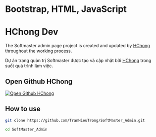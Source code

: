 # Bootstrap, HTML, JavaScript

# HChong Dev

The Softmaster admin page project is created and updated by [HChong](https://www.facebook.com/PROFILE.FB.HChong2004) throughout the working process.

Dự án trang quản trị Softmaster được tạo và cập nhật bởi [HChong](https://www.facebook.com/PROFILE.FB.HChong2004) trong suốt quá trình làm việc.

## Open Github HChong

[![Open Github HChong](https://developer.stackblitz.com/img/open_in_stackblitz.svg)](https://github.com/TranHieuTrong)

## How to use

```sh
git clone https://github.com/TranHieuTrong/SoftMaster_Admin.git
```

```sh
cd SoftMaster_Admin
```
